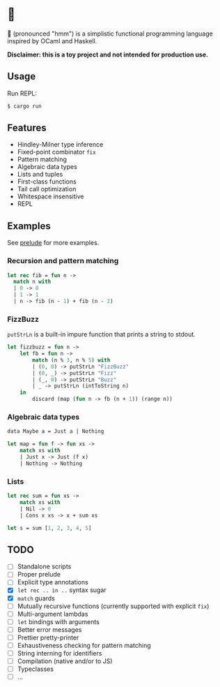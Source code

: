 # 🤔

🤔 (pronounced "hmm") is a simplistic functional programming language inspired by OCaml and Haskell.

**Disclaimer: this is a toy project and not intended for production use.**

## Usage

Run REPL:

```bash
$ cargo run
```

## Features

- Hindley-Milner type inference
- Fixed-point combinator `fix`
- Pattern matching
- Algebraic data types
- Lists and tuples
- First-class functions
- Tail call optimization
- Whitespace insensitive
- REPL

## Examples

See [prelude](src/prelude.rs) for more examples.

### Recursion and pattern matching

```ocaml
let rec fib = fun n ->
  match n with
  | 0 -> 0
  | 1 -> 1
  | n -> fib (n - 1) + fib (n - 2)
```

### FizzBuzz

`putStrLn` is a built-in impure function that prints a string to stdout.

```ocaml
let fizzbuzz = fun n ->
    let fb = fun n ->
        match (n % 3, n % 5) with
        | (0, 0) -> putStrLn "FizzBuzz"
        | (0, _) -> putStrLn "Fizz"
        | (_, 0) -> putStrLn "Buzz"
        | _ -> putStrLn (intToString n)
    in
        discard (map (fun n -> fb (n + 1)) (range n))
```

### Algebraic data types

```ocaml
data Maybe a = Just a | Nothing

let map = fun f -> fun xs ->
    match xs with
    | Just x -> Just (f x)
    | Nothing -> Nothing
```

### Lists

```ocaml
let rec sum = fun xs ->
    match xs with
    | Nil -> 0
    | Cons x xs -> x + sum xs

let s = sum [1, 2, 3, 4, 5]
```

## TODO

- [ ] Standalone scripts
- [ ] Proper prelude
- [ ] Explicit type annotations
- [x] `let rec .. in ..` syntax sugar
- [x] `match` guards
- [ ] Mutually recursive functions (currently supported with explicit `fix`)
- [ ] Multi-argument lambdas
- [ ] `let` bindings with arguments
- [ ] Better error messages
- [ ] Prettier pretty-printer
- [ ] Exhaustiveness checking for pattern matching
- [ ] String interning for identifiers
- [ ] Compilation (native and/or to JS)
- [ ] Typeclasses
- [ ] ...
